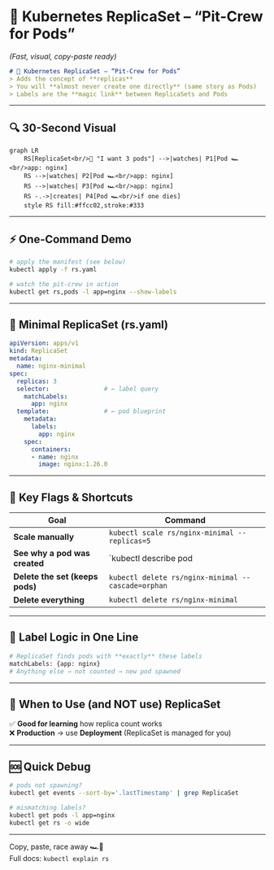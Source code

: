 # 🏁 Kubernetes ReplicaSet – “Pit-Crew for Pods”  
*(Fast, visual, copy-paste ready)*

```markdown
# 🏁 Kubernetes ReplicaSet – “Pit-Crew for Pods”
> Adds the concept of **replicas**  
> You will **almost never create one directly** (same story as Pods)  
> Labels are the **magic link** between ReplicaSets and Pods
```

---

## 🔍 30-Second Visual

```mermaid
graph LR
    RS[ReplicaSet<br/>🏁 "I want 3 pods"] -->|watches| P1[Pod 🏎️<br/>app: nginx]
    RS -->|watches| P2[Pod 🏎️<br/>app: nginx]
    RS -->|watches| P3[Pod 🏎️<br/>app: nginx]
    RS -.->|creates| P4[Pod 🏎️<br/>if one dies]
    style RS fill:#ffcc02,stroke:#333
```

---

## ⚡ One-Command Demo
```bash
# apply the manifest (see below)
kubectl apply -f rs.yaml

# watch the pit-crew in action
kubectl get rs,pods -l app=nginx --show-labels
```

---

## 📄 Minimal ReplicaSet (rs.yaml)
```yaml
apiVersion: apps/v1
kind: ReplicaSet
metadata:
  name: nginx-minimal
spec:
  replicas: 3
  selector:               # ← label query
    matchLabels:
      app: nginx
  template:               # ← pod blueprint
    metadata:
      labels:
        app: nginx
    spec:
      containers:
      - name: nginx
        image: nginx:1.26.0
```

---

## 🎯 Key Flags & Shortcuts
| Goal | Command |
|------|---------|
| **Scale manually** | `kubectl scale rs/nginx-minimal --replicas=5` |
| **See why a pod was created** | `kubectl describe pod <name> | grep Controlled` |
| **Delete the set (keeps pods)** | `kubectl delete rs/nginx-minimal --cascade=orphan` |
| **Delete everything** | `kubectl delete rs/nginx-minimal` |

---

## 🧠 Label Logic in One Line
```bash
# ReplicaSet finds pods with **exactly** these labels
matchLabels: {app: nginx}
# Anything else → not counted → new pod spawned
```

---

## 🚦 When to Use (and NOT use) ReplicaSet
✅ **Good for learning** how replica count works  
❌ **Production** → use **Deployment** (ReplicaSet is managed for you)

---

## 🆘 Quick Debug
```bash
# pods not spawning?
kubectl get events --sort-by='.lastTimestamp' | grep ReplicaSet

# mismatching labels?
kubectl get pods -l app=nginx
kubectl get rs -o wide
```

---

Copy, paste, race away 🏎️💨  
Full docs: `kubectl explain rs`
```
